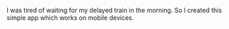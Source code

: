 I was tired of waiting for my delayed train in the morning. So I created this simple app which works on mobile devices.
